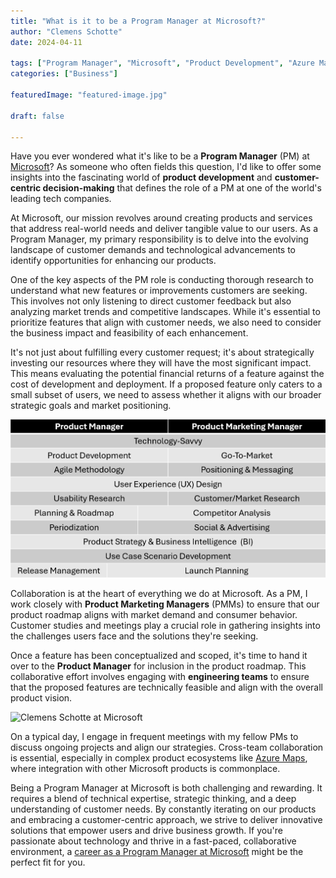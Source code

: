 ```yaml
---
title: "What is it to be a Program Manager at Microsoft?"
author: "Clemens Schotte"
date: 2024-04-11

tags: ["Program Manager", "Microsoft", "Product Development", "Azure Maps"]
categories: ["Business"]

featuredImage: "featured-image.jpg"

draft: false

---
```


Have you ever wondered what it's like to be a **Program Manager** (PM) at [Microsoft](https://www.microsoft.com/)? As someone who often fields this question, I'd like to offer some insights into the fascinating world of **product development** and **customer-centric decision-making** that defines the role of a PM at one of the world's leading tech companies.

At Microsoft, our mission revolves around creating products and services that address real-world needs and deliver tangible value to our users. As a Program Manager, my primary responsibility is to delve into the evolving landscape of customer demands and technological advancements to identify opportunities for enhancing our products. 

One of the key aspects of the PM role is conducting thorough research to understand what new features or improvements customers are seeking. This involves not only listening to direct customer feedback but also analyzing market trends and competitive landscapes. While it's essential to prioritize features that align with customer needs, we also need to consider the business impact and feasibility of each enhancement.

It's not just about fulfilling every customer request; it's about strategically investing our resources where they will have the most significant impact. This means evaluating the potential financial returns of a feature against the cost of development and deployment. If a proposed feature only caters to a small subset of users, we need to assess whether it aligns with our broader strategic goals and market positioning.

![Skills as Program Manager](skills.png)

Collaboration is at the heart of everything we do at Microsoft. As a PM, I work closely with **Product Marketing Managers** (PMMs) to ensure that our product roadmap aligns with market demand and consumer behavior. Customer studies and meetings play a crucial role in gathering insights into the challenges users face and the solutions they're seeking.

Once a feature has been conceptualized and scoped, it's time to hand it over to the **Product Manager** for inclusion in the product roadmap. This collaborative effort involves engaging with **engineering teams** to ensure that the proposed features are technically feasible and align with the overall product vision.

![Clemens Schotte at Microsoft](/images/microsoft.jpg)

On a typical day, I engage in frequent meetings with my fellow PMs to discuss ongoing projects and align our strategies. Cross-team collaboration is essential, especially in complex product ecosystems like [Azure Maps](https://azuremaps.com/), where integration with other Microsoft products is commonplace.

Being a Program Manager at Microsoft is both challenging and rewarding. It requires a blend of technical expertise, strategic thinking, and a deep understanding of customer needs. By constantly iterating on our products and embracing a customer-centric approach, we strive to deliver innovative solutions that empower users and drive business growth. If you're passionate about technology and thrive in a fast-paced, collaborative environment, a [career as a Program Manager at Microsoft](https://jobs.careers.microsoft.com/) might be the perfect fit for you.